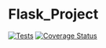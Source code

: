 # Flask_Project

[![Tests](https://github.com/sirtimrod/Flask_Project/actions/workflows/app_test.yml/badge.svg?branch=main)](https://github.com/sirtimrod/Flask_Project/actions/workflows/app_test.yml) [![Coverage Status](https://coveralls.io/repos/github/sirtimrod/Flask_Project/badge.svg?branch=main)](https://coveralls.io/github/sirtimrod/Flask_Project?branch=main)